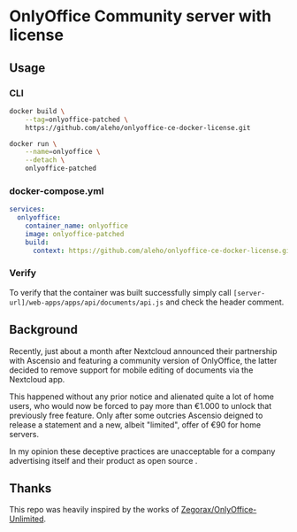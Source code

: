 # OnlyOffice Community server with license

## Usage

### CLI

```sh
docker build \
    --tag=onlyoffice-patched \
    https://github.com/aleho/onlyoffice-ce-docker-license.git
```

```sh
docker run \
    --name=onlyoffice \
    --detach \
    onlyoffice-patched
```

### docker-compose.yml

```yml
services:
  onlyoffice:
    container_name: onlyoffice
    image: onlyoffice-patched
    build:
      context: https://github.com/aleho/onlyoffice-ce-docker-license.git
```

### Verify

To verify that the container was built successfully simply call
`[server-url]/web-apps/apps/api/documents/api.js` and check the header comment.


## Background
Recently, just about a month after Nextcloud announced their partnership with
Ascensio and featuring a community version of OnlyOffice, the latter decided
to remove support for mobile editing of documents via the Nextcloud app.

This happened without any prior notice and alienated quite a lot of home users,
who would now be forced to pay more than €1.000 to unlock that previously free
feature. Only after some outcries Ascensio deigned to release a statement and
a new, albeit "limited", offer of €90 for home servers.

In my opinion these deceptive practices are unacceptable for a company
advertising itself and their product as open source .


## Thanks

This repo was heavily inspired by the works of
[Zegorax/OnlyOffice-Unlimited](https://github.com/Zegorax/OnlyOffice-Unlimited).
